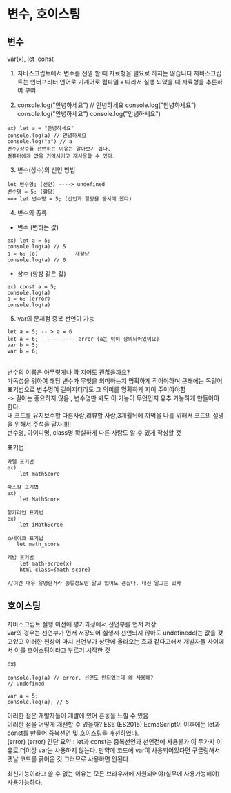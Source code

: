 # 변수, 호이스팅

## 변수

var(x), let ,const
    
1. 자바스크립트에서 변수를 선얼 할 때 자료형을 필요로 하지는 않습니다
자바스크립트는 인터프리터 언어로 기계어로 컴파일 x
따라서 실행 되었을 때 자료형을 추론하여 부여

2. console.log("안녕하세요") // 안녕하세요
console.log("안녕하세요")
console.log("안녕하세요")
console.log("안녕하세요")

```
ex) let a = "안녕하세요"
console.log(a) // 안녕하세요
console.log("a") // a
변수/상수를 선언하는 이유는 알아보기 쉽다.
컴퓨터에게 값을 기억시키고 재사용할 수 있다.
```

3. 변수(상수)의 선언 방법
```
let 변수명; (선언) ----> undefined
변수명 = 5; (할당)
==> let 변수명 = 5; (선언과 할당을 동시에 했다)
```

4. 변수의 종류

* 변수 (변하는 값)
```
ex) let a = 5;
console.log(a) // 5
a = 6; (o) ---------- 재할당
console.log(a) // 6
```

* 상수 (항상 같은 값)
```
ex) const a = 5;
console.log(a)
a = 6; (error)
console.log(a)
```

5. var의 문제점
중복 선언이 가능
```
let a = 5; -- > a = 6
let a = 6; ----------- error (a는 이미 정의되어있어요)
var b = 5;
var b = 6;
```

<br>
변수의 이름은 아무렇게나 막 지어도 괜찮을까요?<br>
가독성을 위하여 해당 변수가 무엇을 의미하는지 명확하게 적어야하며 근래에는 독일어 표기법으로 변수명이 길어지더라도 그 의미를 명확하게 지어 주어야야함 <br>
-> 길이는 중요하지 않음 , 변수명만 봐도 이 기능이 무엇인지 유추 가능하게 만들어야 한다.<br>
내 코드를 유지보수할 다른사람,리뷰할 사람,3개월뒤에 까먹을 나를 위해서 코드의 설명을 위해서 주석을 달자!!!!!<br>
변수명, 아이디명, class명 확실하게 다른 사람도 알 수 있게 작성할 것

<br>
    
표기법

    카멜 표기법 
    ex) 
        let mathScore

    파스칼 표기법 
    ex)
        let MathScore

    헝가리언 표기법
    ex)
        let iMathScroe 

    스네이크 표기법
       let math_score

    케밥 표기법
        let math-scroe(x)
        html class={math-score}
    
    //이건 매우 유명한거라 종류정도만 알고 있어도 괜찮다. 대신 알고는 있자

## 호이스팅

자바스크립트 실행 이전에 평가과정에서 선언부를 먼저 저장<br>
var의 경우는 선언부가 먼저 저장되어 실행시 선언되지 않아도 undefined라는 값을 갖고있고 이러한 현상이 마치 선언부가 상단에 올라오는 효과 같다고해서 개발자들 사이에서 이를 호이스팅이라고 부르기 시작한 것

ex)
```
console.log(a) // error, 선언도 안되었는데 왜 사용해?
// undefined

var a = 5;
console.log(a); // 5
```

이러한 점은 개발자들이 개발에 있어 혼동을 느낄 수 있음<br>
이러한 점을 어떻게 개선할 수 있을까? ES6 (ES2015) EcmaScript이 이후에는 let과 const를 만들어 중복선언 및 호이스팅을 개선하였다. <br>
(error)    (error)
간단 요약 : let과 const는 중복선언과 선언전에 사용불가
이 두가지 이유로 더이상 var는 사용하지 않는다.
만약에 코드에 var이 사용되어있다면 구글링해서 옛날 코드를 긁어온 것
그러므로 사용하면 안된다.

최신기능이라고 쓸 수 없는 이유는 모든 브라우저에 지원되어야(실무에 사용가능해야) 사용가능하다.

